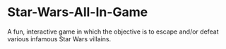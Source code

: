 # Star-Wars-All-In-Game

A fun, interactive game in which the objective is to escape and/or defeat various infamous Star Wars villains.

